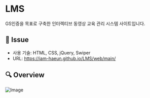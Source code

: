 # LMS
GS인증을 목표로 구축한 인터렉티브 동영상 교육 관리 시스템 사이트입니다.

## 📝 Issue
- 사용 기술: HTML, CSS, jQuery, Swiper
- URL: https://iam-haeun.github.io/LMS/web/main/

## 🔍 Overview
![Image](https://github.com/user-attachments/assets/103594a2-c6d0-40f2-9e70-055e19411dc2)
